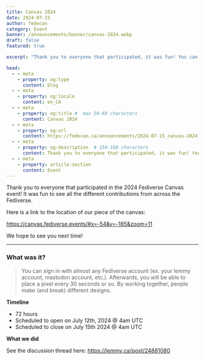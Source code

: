 ```yaml
---
title: Canvas 2024
date: 2024-07-15
author: fedecan
category: Event
banner: /announcements/banner/canvas-2024.webp
draft: false
featured: true

excerpt: "Thank you to everyone that participated, it was fun! You can see our piece of the 2024 Fediverse Canvas event here."

head:
  - - meta
    - property: og:type
      content: blog
  - - meta
    - property: og:locale
      content: en_CA
  - - meta
    - property: og:title #  max 50-60 characters
      content: Canvas 2024
  - - meta
    - property: og:url
      content: https://fedecan.ca/announcements/2024-07-15_canvas-2024
  - - meta
    - property: og:description  # 150-160 characters
      content: Thank you to everyone that participated, it was fun! You can see our piece of the 2024 Fediverse Canvas event here.
  - - meta
    - property: article:section
      content: Event
---
```


<BlogPostHeader 
  returnLink="/announcements"
  returnText="Back to Announcements"
/>

Thank you to everyone that participated in the 2024 Fediverse Canvas event! It was fun to see all the different contributions from across the Fediverse.

Here is a link to the location of our piece of the canvas:

https://canvas.fediverse.events/#x=-54&y=-185&zoom=11

We hope to see you next time!

---

### **What was it?**

> You can sign in with almost any Fediverse account (ex. your lemmy account, mastodon account, etc.). Afterwards, you will be able to place a pixel every 30 seconds or so. By working together, people make (and break) different designs.

**Timeline**

- 72 hours
- Scheduled to open on July 12th, 2024 @ 4am UTC
- Scheduled to close on July 15th 2024 @ 4am UTC

**What we did**

See the discussion thread here: https://lemmy.ca/post/24881080